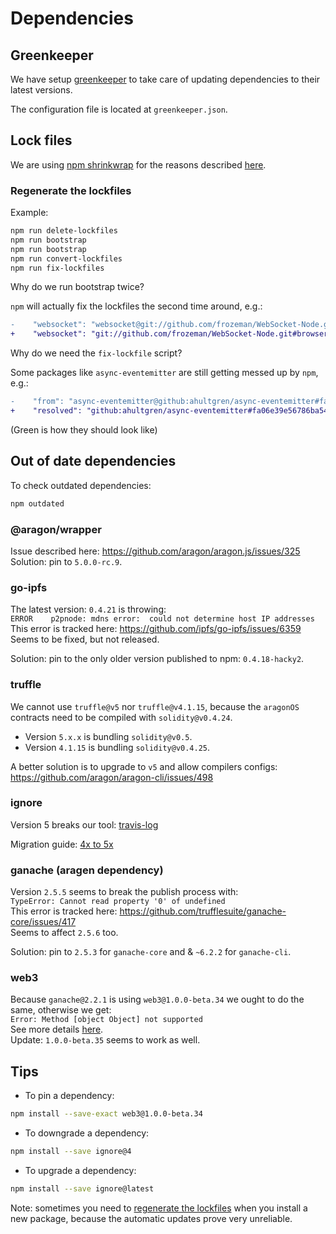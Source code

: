 # Dependencies

## Greenkeeper

We have setup [greenkeeper][greenkeeper-home] to take care of updating dependencies to their latest
versions.

The configuration file is located at `greenkeeper.json`.

## Lock files

We are using [npm shrinkwrap][shrinkwrap-home] for the reasons described [here][shrinkwrap-issue].

### Regenerate the lockfiles

Example:

```sh
npm run delete-lockfiles
npm run bootstrap
npm run bootstrap
npm run convert-lockfiles
npm run fix-lockfiles
```

Why do we run bootstrap twice?

`npm` will actually fix the lockfiles the second time around, e.g.:

```diff
-    "websocket": "websocket@git://github.com/frozeman/WebSocket-Node.git#6c72925e3f8aaaea8dc8450f97627e85263999f2"
+    "websocket": "git://github.com/frozeman/WebSocket-Node.git#browserifyCompatible"
```

Why do we need the `fix-lockfile` script?

Some packages like `async-eventemitter` are still getting messed up by `npm`, e.g.:

```diff
-    "from": "async-eventemitter@github:ahultgren/async-eventemitter#fa06e39e56786ba541c180061dbf2c0a5bbf951c"
+    "resolved": "github:ahultgren/async-eventemitter#fa06e39e56786ba541c180061dbf2c0a5bbf951c",
```

(Green is how they should look like)

## Out of date dependencies

To check outdated dependencies:

```sh
npm outdated
```

### @aragon/wrapper

Issue described here: <https://github.com/aragon/aragon.js/issues/325>  
Solution: pin to `5.0.0-rc.9`.

### go-ipfs

The latest version: `0.4.21` is throwing:  
`ERROR    p2pnode: mdns error:  could not determine host IP addresses`  
This error is tracked here: <https://github.com/ipfs/go-ipfs/issues/6359>  
Seems to be fixed, but not released.  

Solution: pin to the only older version published to npm: `0.4.18-hacky2`.

### truffle

We cannot use `truffle@v5` nor `truffle@v4.1.15`, because the `aragonOS` contracts need to be
compiled with `solidity@v0.4.24`.

- Version `5.x.x` is bundling `solidity@v0.5`.
- Version `4.1.15` is bundling `solidity@v0.4.25`.

A better solution is to upgrade to `v5` and allow compilers configs: <https://github.com/aragon/aragon-cli/issues/498>

### ignore

Version 5 breaks our tool: [travis-log][ignore-fail-log]

Migration guide: [4x to 5x][ignore-migration-guide]

### ganache (aragen dependency)

Version `2.5.5` seems to break the publish process with:  
`TypeError: Cannot read property '0' of undefined`  
This error is tracked here: <https://github.com/trufflesuite/ganache-core/issues/417>  
Seems to affect `2.5.6` too.  

Solution: pin to `2.5.3` for `ganache-core` and & `~6.2.2` for `ganache-cli`.

### web3

Because `ganache@2.2.1` is using `web3@1.0.0-beta.34` we ought to do the same, otherwise we get:  
`Error: Method [object Object] not supported`  
See more details [here][web3-gh-issue].  
Update: `1.0.0-beta.35` seems to work as well.

## Tips

- To pin a dependency:

```sh
npm install --save-exact web3@1.0.0-beta.34
```

- To downgrade a dependency:

```sh
npm install --save ignore@4
```

- To upgrade a dependency:

```sh
npm install --save ignore@latest
```

Note: sometimes you need to [regenerate the lockfiles](#regenerate-the-lockfiles) when you install
a new package, because the automatic updates prove very unreliable.

[greenkeeper-home]: https://greenkeeper.io
[shrinkwrap-home]: https://docs.npmjs.com/cli/shrinkwrap.html
[shrinkwrap-issue]: https://github.com/aragon/aragon-cli/issues/477
[ignore-fail-log]: https://travis-ci.org/aragon/aragon-cli/jobs/536290327#L945
[ignore-migration-guide]: https://travis-ci.org/aragon/aragon-cli/jobs/536290327#L945
[web3-gh-issue]: https://github.com/aragon/aragon-cli/issues/457
